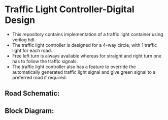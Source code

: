 # Traffic Light Controller-Digital Design
- This repository contains implementation of a traffic light container using verilog hdl.
- The traffic light controller is designed for a 4-way circle, with 1 traffic light for each road.
- Free left turn is always available whereas for straight and right turn one has to follow the traffic signals.
- The traffic light controller also has a feature to override the automatically generated traffic light signal and give green signal to a preferred road if required.

## Road Schematic:

## Block Diagram:
